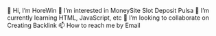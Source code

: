 
👋 Hi, I’m HoreWin 
👀 I’m interested in MoneySite Slot Deposit Pulsa
🌱 I’m currently learning HTML, JavaScript, etc
💞️ I’m looking to collaborate on Creating Backlink
📫 How to reach me by Email
